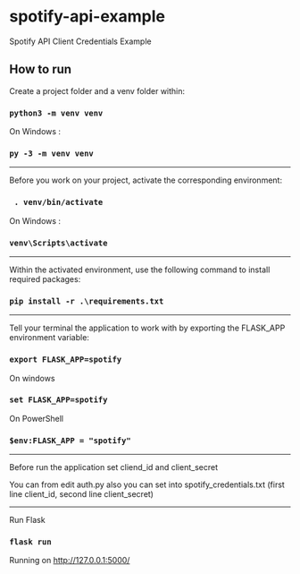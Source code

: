 # spotify-api-example
Spotify API Client Credentials Example

## How to run

Create a project folder and a venv folder within:

### `python3 -m venv venv`

On Windows :

### `py -3 -m venv venv`

---------------------------------------------------------------------------------------------
Before you work on your project, activate the corresponding environment:

### ` . venv/bin/activate`

On Windows :

### `venv\Scripts\activate`

---------------------------------------------------------------------------------------------

Within the activated environment, use the following command to install required packages:

### `pip install -r .\requirements.txt`

---------------------------------------------------------------------------------------------

Tell your terminal the application to work with by exporting the FLASK_APP environment variable:

### `export FLASK_APP=spotify`

On windows

### `set FLASK_APP=spotify`

On PowerShell

### `$env:FLASK_APP = "spotify"`

---------------------------------------------------------------------------------------------

Before run the application set cliend_id and client_secret

You can from edit auth.py also you can set into spotify_credentials.txt (first line client_id, second line client_secret)

---------------------------------------------------------------------------------------------
Run Flask

### `flask run`

Running on http://127.0.0.1:5000/ 

